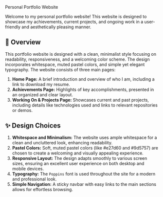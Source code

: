 Personal Portfolio Website

Welcome to my personal portfolio website! This website is designed to showcase my achievements, current projects, and ongoing work in a user-friendly and aesthetically pleasing manner.

## 🌟 Overview

This portfolio website is designed with a clean, minimalist style focusing on readability, responsiveness, and a welcoming color scheme. The design incorporates whitespace, muted pastel colors, and simple yet elegant typography. The website consists of three main pages:

1. **Home Page:** A brief introduction and overview of who I am, including a link to download my resume.
2. **Achievements Page:** Highlights of key accomplishments, presented in an organized and clear layout.
3. **Working On & Projects Page:** Showcases current and past projects, including details like technologies used and links to relevant repositories or demos.

## ✨ Design Choices

1. **Whitespace and Minimalism:** The website uses ample whitespace for a clean and uncluttered look, enhancing readability.
2. **Pastel Colors:** Soft, muted pastel colors (like #e27d60 and #9d5757) are chosen to create a welcoming and visually appealing experience.
3. **Responsive Layout:** The design adapts smoothly to various screen sizes, ensuring an excellent user experience on both desktop and mobile devices.
4. **Typography:** The `Poppins` font is used throughout the site for a modern and professional look.
5. **Simple Navigation:** A sticky navbar with easy links to the main sections allows for effortless browsing.



